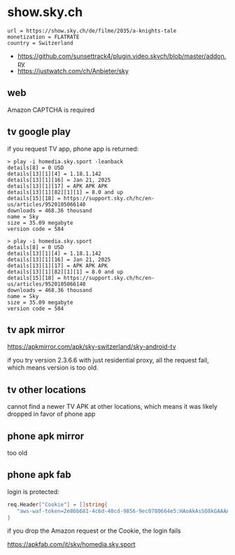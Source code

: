 # show.sky.ch

~~~
url = https://show.sky.ch/de/filme/2035/a-knights-tale
monetization = FLATRATE
country = Switzerland
~~~

- https://github.com/sunsettrack4/plugin.video.skych/blob/master/addon.py
- https://justwatch.com/ch/Anbieter/sky

## web

Amazon CAPTCHA is required

## tv google play

if you request TV app, phone app is returned:

~~~
> play -i homedia.sky.sport -leanback
details[8] = 0 USD
details[13][1][4] = 1.18.1.142
details[13][1][16] = Jan 21, 2025
details[13][1][17] = APK APK APK
details[13][1][82][1][1] = 8.0 and up
details[15][18] = https://support.sky.ch/hc/en-us/articles/9520105066140
downloads = 468.36 thousand
name = Sky
size = 35.09 megabyte
version code = 584

> play -i homedia.sky.sport
details[8] = 0 USD
details[13][1][4] = 1.18.1.142
details[13][1][16] = Jan 21, 2025
details[13][1][17] = APK APK APK
details[13][1][82][1][1] = 8.0 and up
details[15][18] = https://support.sky.ch/hc/en-us/articles/9520105066140
downloads = 468.36 thousand
name = Sky
size = 35.09 megabyte
version code = 584
~~~

## tv apk mirror

https://apkmirror.com/apk/sky-switzerland/sky-android-tv

if you try version 2.3.6.6 with just residential proxy, all the request fail,
which means version is too old.

## tv other locations

cannot find a newer TV APK at other locations, which means it was likely dropped
in favor of phone app

## phone apk mirror

too old

## phone apk fab

login is protected:

~~~go
req.Header["Cookie"] = []string{
   "aws-waf-token=2e86b681-4c6d-40cd-9856-9ec0780664e5:HAoAkAsSO8kGAAAA:wWotxIx/qIxwEPx20cZJqorgSm4bt5YuAhntIxvP7HAXyKYgrnJD39XjU8Vlcwcb88umfrKppm+luczkW5DnyMk7l+eU7KbxOIi76foo8gRgpdS9e18/BwJVciM=",
}
~~~

if you drop the Amazon request or the Cookie, the login fails

https://apkfab.com/it/sky/homedia.sky.sport
